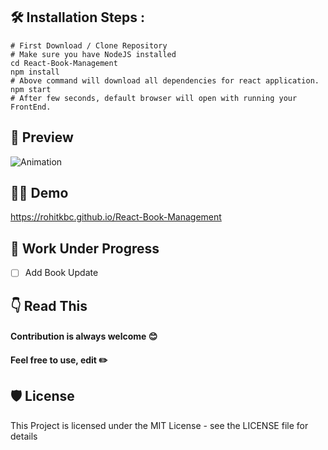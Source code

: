 ## 🛠️ Installation Steps :
~~~
# First Download / Clone Repository
# Make sure you have NodeJS installed
cd React-Book-Management      
npm install  
# Above command will download all dependencies for react application.
npm start
# After few seconds, default browser will open with running your FrontEnd.
~~~  
## 📸 Preview
![Animation](https://user-images.githubusercontent.com/100275369/195002034-f3db21b3-8be3-4d7e-bcc0-df71445e8823.gif)

## 👨‍💻 Demo
https://rohitkbc.github.io/React-Book-Management

## 🚧 Work Under Progress
- [ ] Add Book Update 

## 👇 Read This
#### Contribution is always welcome 😊

#### Feel free to use, edit ✏️

## 🛡️ License
This Project is licensed under the MIT License - see the LICENSE file for details

